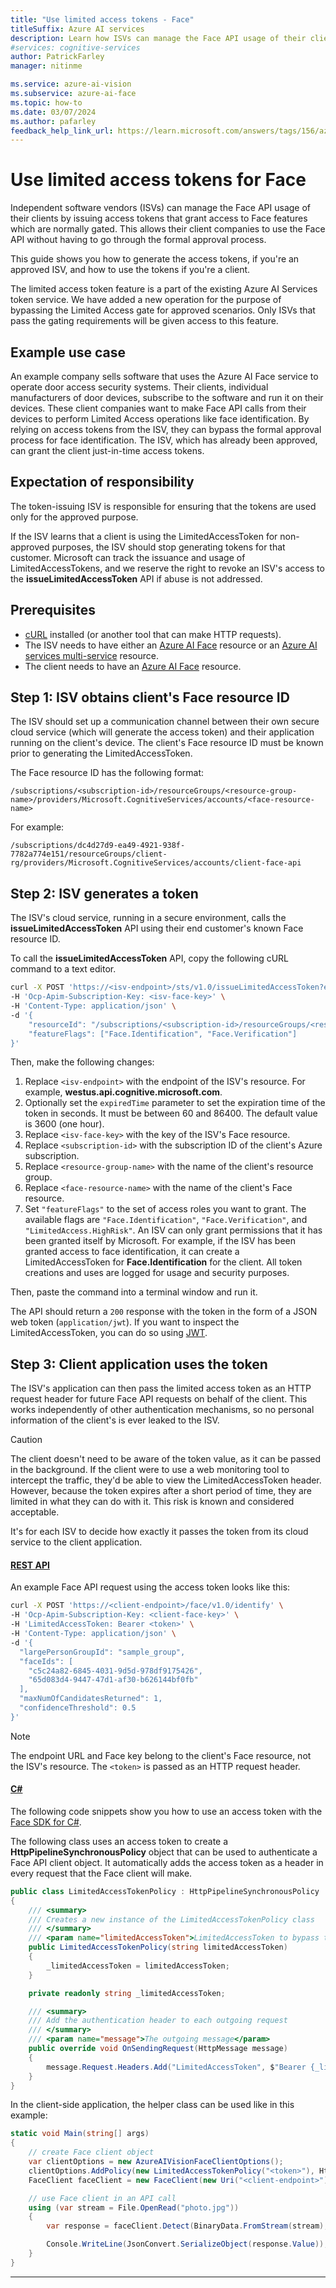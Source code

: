 ```yaml
---
title: "Use limited access tokens - Face"
titleSuffix: Azure AI services
description: Learn how ISVs can manage the Face API usage of their clients by issuing access tokens that grant access to Face features which are normally gated.
#services: cognitive-services
author: PatrickFarley
manager: nitinme

ms.service: azure-ai-vision
ms.subservice: azure-ai-face
ms.topic: how-to
ms.date: 03/07/2024
ms.author: pafarley
feedback_help_link_url: https://learn.microsoft.com/answers/tags/156/azure-face
---
```


# Use limited access tokens for Face

Independent software vendors (ISVs) can manage the Face API usage of their clients by issuing access tokens that grant access to Face features which are normally gated. This allows their client companies to use the Face API without having to go through the formal approval process.

This guide shows you how to generate the access tokens, if you're an approved ISV, and how to use the tokens if you're a client. 

The limited access token feature is a part of the existing Azure AI Services token service. We have added a new operation for the purpose of bypassing the Limited Access gate for approved scenarios. Only ISVs that pass the gating requirements will be given access to this feature.

## Example use case

An example company sells software that uses the Azure AI Face service to operate door access security systems. Their clients, individual manufacturers of door devices, subscribe to the software and run it on their devices. These client companies want to make Face API calls from their devices to perform Limited Access operations like face identification. By relying on access tokens from the ISV, they can bypass the formal approval process for face identification. The ISV, which has already been approved, can grant the client just-in-time access tokens.

## Expectation of responsibility

The token-issuing ISV is responsible for ensuring that the tokens are used only for the approved purpose.

If the ISV learns that a client is using the LimitedAccessToken for non-approved purposes, the ISV should stop generating tokens for that customer. Microsoft can track the issuance and usage of LimitedAccessTokens, and we reserve the right to revoke an ISV's access to the **issueLimitedAccessToken** API if abuse is not addressed.

## Prerequisites

* [cURL](https://curl.se/) installed (or another tool that can make HTTP requests).
* The ISV needs to have either an [Azure AI Face](https://portal.azure.com/#view/Microsoft_Azure_ProjectOxford/CognitiveServicesHub/~/Face) resource or an [Azure AI services multi-service](https://portal.azure.com/#view/Microsoft_Azure_ProjectOxford/CognitiveServicesHub/~/AllInOne) resource.
* The client needs to have an [Azure AI Face](https://portal.azure.com/#view/Microsoft_Azure_ProjectOxford/CognitiveServicesHub/~/Face) resource.

## Step 1: ISV obtains client's Face resource ID

The ISV should set up a communication channel between their own secure cloud service (which will generate the access token) and their application running on the client's device. The client's Face resource ID must be known prior to generating the LimitedAccessToken.

The Face resource ID has the following format:

`/subscriptions/<subscription-id>/resourceGroups/<resource-group-name>/providers/Microsoft.CognitiveServices/accounts/<face-resource-name>`

For example:

`/subscriptions/dc4d27d9-ea49-4921-938f-7782a774e151/resourceGroups/client-rg/providers/Microsoft.CognitiveServices/accounts/client-face-api`

## Step 2: ISV generates a token

The ISV's cloud service, running in a secure environment, calls the **issueLimitedAccessToken** API using their end customer's known Face resource ID.

To call the **issueLimitedAccessToken** API, copy the following cURL command to a text editor.

```bash
curl -X POST 'https://<isv-endpoint>/sts/v1.0/issueLimitedAccessToken?expiredTime=3600' \  
-H 'Ocp-Apim-Subscription-Key: <isv-face-key>' \  
-H 'Content-Type: application/json' \  
-d '{  
    "resourceId": "/subscriptions/<subscription-id>/resourceGroups/<resource-group-name>/providers/Microsoft.CognitiveServices/accounts/<face-resource-name>",  
    "featureFlags": ["Face.Identification", "Face.Verification"]  
}' 
```

Then, make the following changes:
1. Replace `<isv-endpoint>` with the endpoint of the ISV's resource. For example, **westus.api.cognitive.microsoft.com**.
1. Optionally set the `expiredTime` parameter to set the expiration time of the token in seconds. It must be between 60 and 86400. The default value is 3600 (one hour).
1. Replace `<isv-face-key>` with the key of the ISV's Face resource.
1. Replace `<subscription-id>` with the subscription ID of the client's Azure subscription.
1. Replace `<resource-group-name>` with the name of the client's resource group.
1. Replace `<face-resource-name>` with the name of the client's Face resource.
1. Set `"featureFlags"` to the set of access roles you want to grant. The available flags are `"Face.Identification"`, `"Face.Verification"`, and `"LimitedAccess.HighRisk"`. An ISV can only grant permissions that it has been granted itself by Microsoft. For example, if the ISV has been granted access to face identification, it can create a LimitedAccessToken for **Face.Identification** for the client. All token creations and uses are logged for usage and security purposes.

Then, paste the command into a terminal window and run it.

The API should return a `200` response with the token in the form of a JSON web token (`application/jwt`). If you want to inspect the LimitedAccessToken, you can do so using [JWT](https://jwt.io/).

## Step 3: Client application uses the token

The ISV's application can then pass the limited access token as an HTTP request header for future Face API requests on behalf of the client. This works independently of other authentication mechanisms, so no personal information of the client's is ever leaked to the ISV. 

> [!CAUTION]
> The client doesn't need to be aware of the token value, as it can be passed in the background. If the client were to use a web monitoring tool to intercept the traffic, they'd be able to view the LimitedAccessToken header. However, because the token expires after a short period of time, they are limited in what they can do with it. This risk is known and considered acceptable.
>
> It's for each ISV to decide how exactly it passes the token from its cloud service to the client application.

#### [REST API](#tab/rest)

An example Face API request using the access token looks like this:

```bash
curl -X POST 'https://<client-endpoint>/face/v1.0/identify' \  
-H 'Ocp-Apim-Subscription-Key: <client-face-key>' \  
-H 'LimitedAccessToken: Bearer <token>' \  
-H 'Content-Type: application/json' \  
-d '{  
  "largePersonGroupId": "sample_group",  
  "faceIds": [  
    "c5c24a82-6845-4031-9d5d-978df9175426",  
    "65d083d4-9447-47d1-af30-b626144bf0fb"  
  ],  
  "maxNumOfCandidatesReturned": 1,  
  "confidenceThreshold": 0.5  
}'
```

> [!NOTE]
> The endpoint URL and Face key belong to the client's Face resource, not the ISV's resource. The `<token>` is passed as an HTTP request header.

#### [C#](#tab/csharp)

The following code snippets show you how to use an access token with the [Face SDK for C#](https://aka.ms/azsdk-csharp-face-pkg).

The following class uses an access token to create a **HttpPipelineSynchronousPolicy** object that can be used to authenticate a Face API client object. It automatically adds the access token as a header in every request that the Face client will make.

```csharp
public class LimitedAccessTokenPolicy : HttpPipelineSynchronousPolicy
{
    /// <summary>
    /// Creates a new instance of the LimitedAccessTokenPolicy class
    /// </summary>
    /// <param name="limitedAccessToken">LimitedAccessToken to bypass the limited access program, requires ISV sponsership.</param>
    public LimitedAccessTokenPolicy(string limitedAccessToken)
    {
        _limitedAccessToken = limitedAccessToken;
    }

    private readonly string _limitedAccessToken;

    /// <summary>
    /// Add the authentication header to each outgoing request
    /// </summary>
    /// <param name="message">The outgoing message</param>
    public override void OnSendingRequest(HttpMessage message)
    {
        message.Request.Headers.Add("LimitedAccessToken", $"Bearer {_limitedAccessToken}");
    }
}
```

In the client-side application, the helper class can be used like in this example:

```csharp
static void Main(string[] args)
{
    // create Face client object
    var clientOptions = new AzureAIVisionFaceClientOptions();
    clientOptions.AddPolicy(new LimitedAccessTokenPolicy("<token>"), HttpPipelinePosition.PerCall);
    FaceClient faceClient = new FaceClient(new Uri("<client-endpoint>"), new AzureKeyCredential("<client-face-key>"), clientOptions);

    // use Face client in an API call
    using (var stream = File.OpenRead("photo.jpg"))
    {
        var response = faceClient.Detect(BinaryData.FromStream(stream), FaceDetectionModel.Detection03, FaceRecognitionModel.Recognition04, returnFaceId: true);

        Console.WriteLine(JsonConvert.SerializeObject(response.Value));
    }
}
```
---


